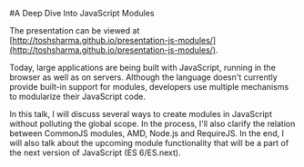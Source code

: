 #A Deep Dive Into JavaScript Modules

The presentation can be viewed at  [http://toshsharma.github.io/presentation-js-modules/](http://toshsharma.github.io/presentation-js-modules/).

Today, large applications are being built with JavaScript, running in the browser as well as on servers. Although the language doesn't currently provide built-in support for modules, developers use multiple mechanisms to modularize their JavaScript code. 

In this talk, I will discuss several ways to create modules in JavaScript without polluting the global scope. In the process, I'll also clarify the relation between CommonJS modules, AMD, Node.js and RequireJS. In the end, I will also talk about the upcoming module functionality that will be a part of the next version of JavaScript (ES 6/ES.next).
